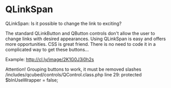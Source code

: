 QLinkSpan
=========

QLinkSpan: Is it possible to change the link to exciting?


The standard QLinkButton and QButton controls don't allow the user to change links with desired appearances. Using QLinkSpan is easy and offers more opportunities. CSS is great friend. There is no need to code it in a complicated way to get these buttons...

Example: http://cl.ly/image/2K1G0J3i0h2s

Attention! Grouping buttons to work, it must be removed slashes /includes/qcubed/controls/QControl.class.php line 29: protected $blnUseWrapper = false;
